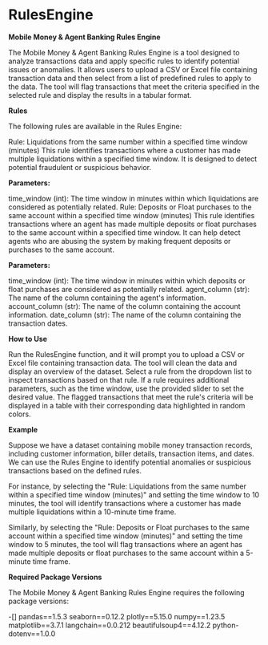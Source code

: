 ﻿# RulesEngine
**Mobile Money & Agent Banking Rules Engine**

The Mobile Money & Agent Banking Rules Engine is a tool designed to analyze transactions data and apply specific rules to identify potential issues or anomalies. It allows users to upload a CSV or Excel file containing transaction data and then select from a list of predefined rules to apply to the data. The tool will flag transactions that meet the criteria specified in the selected rule and display the results in a tabular format.

**Rules**

The following rules are available in the Rules Engine:

Rule: Liquidations from the same number within a specified time window (minutes)
This rule identifies transactions where a customer has made multiple liquidations within a specified time window. It is designed to detect potential fraudulent or suspicious behavior.

**Parameters:**

time_window (int): The time window in minutes within which liquidations are considered as potentially related.
Rule: Deposits or Float purchases to the same account within a specified time window (minutes)
This rule identifies transactions where an agent has made multiple deposits or float purchases to the same account within a specified time window. It can help detect agents who are abusing the system by making frequent deposits or purchases to the same account.

**Parameters:**

time_window (int): The time window in minutes within which deposits or float purchases are considered as potentially related.
agent_column (str): The name of the column containing the agent's information.
account_column (str): The name of the column containing the account information.
date_column (str): The name of the column containing the transaction dates.


**How to Use**

Run the RulesEngine function, and it will prompt you to upload a CSV or Excel file containing transaction data.
The tool will clean the data and display an overview of the dataset.
Select a rule from the dropdown list to inspect transactions based on that rule.
If a rule requires additional parameters, such as the time window, use the provided slider to set the desired value.
The flagged transactions that meet the rule's criteria will be displayed in a table with their corresponding data highlighted in random colors.

**Example**

Suppose we have a dataset containing mobile money transaction records, including customer information, biller details, transaction items, and dates. We can use the Rules Engine to identify potential anomalies or suspicious transactions based on the defined rules.

For instance, by selecting the "Rule: Liquidations from the same number within a specified time window (minutes)" and setting the time window to 10 minutes, the tool will identify transactions where a customer has made multiple liquidations within a 10-minute time frame.

Similarly, by selecting the "Rule: Deposits or Float purchases to the same account within a specified time window (minutes)" and setting the time window to 5 minutes, the tool will flag transactions where an agent has made multiple deposits or float purchases to the same account within a 5-minute time frame.

**Required Package Versions**

The Mobile Money & Agent Banking Rules Engine requires the following package versions:

-[] pandas==1.5.3
seaborn==0.12.2
plotly==5.15.0
numpy==1.23.5
matplotlib==3.7.1
langchain==0.0.212
beautifulsoup4==4.12.2
python-dotenv==1.0.0
